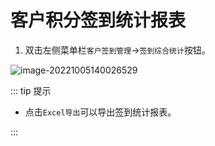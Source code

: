 # 客户积分签到统计报表

1. 双击左侧菜单栏`客户签到管理`->`签到综合统计`按钮。

![image-20221005140026529](https://vuepressdocs.oss-cn-hangzhou.aliyuncs.com/docsimages/202210051400678.png)

::: tip 提示

* 点击`Excel导出`可以导出签到统计报表。

:::